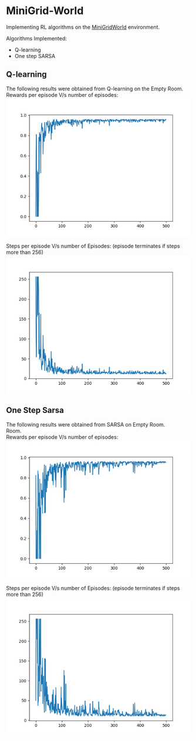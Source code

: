 # MiniGrid-World

Implementing RL algorithms on the [MiniGridWorld](https://github.com/maximecb/gym-minigrid) environment.

Algorithms Implemented: 
 - Q-learning
 - One step SARSA

## Q-learning

The following results were obtained from Q-learning on the Empty Room.  
Rewards per episode V/s number of episodes:  
![Rewards](EmptyRoom/Resources/Q_rewards.png)



Steps per episode V/s number of Episodes:   (episode terminates if steps more than 256)
![Steps](EmptyRoom/Resources/Q_steps.png)

## One Step Sarsa

The following results were obtained from SARSA on Empty Room.   
Room.  
Rewards per episode V/s number of episodes:  
![Rewards](EmptyRoom/Resources/sar_rewards.png)



Steps per episode V/s number of Episodes:   (episode terminates if steps more than 256)
![Steps](EmptyRoom/Resources/sar_steps.png)
